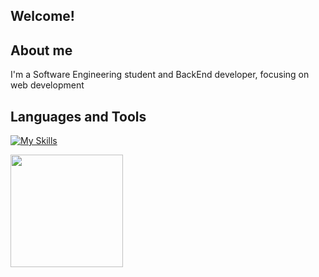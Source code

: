 ## Welcome!
## About me
I'm a Software Engineering student and BackEnd developer, focusing on web development
## Languages and Tools
[![My Skills](https://skillicons.dev/icons?i=py,django,flask,html,css,postgres)](https://skillicons.dev)

<div>
<a href="https://github.com/LuizCenci">
<img loading="lazy" height="180em" src="https://github-readme-stats.vercel.app/api/top-langs/?username=LuizCenci&layout=compact&langs_count=7&theme=dracula"/>
<!--<img loading="lazy" height="180em" src="https://github-readme-stats.vercel.app/api?username=LuizCenci&show_icons=true&theme=dracula&include_all_commits=true&count_private=true"/>-->
</div>
